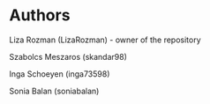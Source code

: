 # Authors

Liza Rozman (LizaRozman) - owner of the repository

Szabolcs Meszaros (skandar98)

Inga Schoeyen (inga73598)

Sonia Balan (soniabalan)
